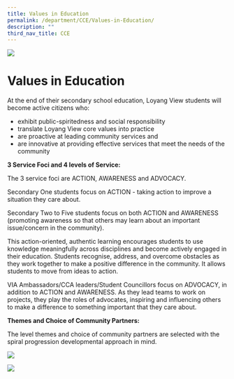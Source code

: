 ```yaml
---
title: Values in Education
permalink: /department/CCE/Values-in-Education/
description: ""
third_nav_title: CCE
---
```


![](/images/Banner.jpg)

Values in Education
===================

At the end of their secondary school education, Loyang View students will become active citizens who: 

*   exhibit public-spiritedness and social responsibility
*   translate Loyang View core values into practice
*   are proactive at leading community services and
*   are innovative at providing effective services that meet the needs of the community

  

**3 Service Foci and 4 levels of Service:** 

The 3 service foci are ACTION, AWARENESS and ADVOCACY. 

Secondary One students focus on ACTION - taking action to improve a situation they care about. 

Secondary Two to Five students focus on both ACTION and AWARENESS (promoting awareness so that others may learn about an important issue/concern in the community). 

This action-oriented, authentic learning encourages students to use knowledge meaningfully across disciplines and become actively engaged in their education. Students recognise, address, and overcome obstacles as they work together to make a positive difference in the community. It allows students to move from ideas to action. 

VIA Ambassadors/CCA leaders/Student Councillors focus on ADVOCACY, in addition to ACTION and AWARENESS. As they lead teams to work on projects, they play the roles of advocates, inspiring and influencing others to make a difference to something important that they care about. 

**Themes and Choice of Community Partners:**

The level themes and choice of community partners are selected with the spiral progression developmental approach in mind.


![](/images/VIA01.png)

![](/images/VIA02.jpeg)